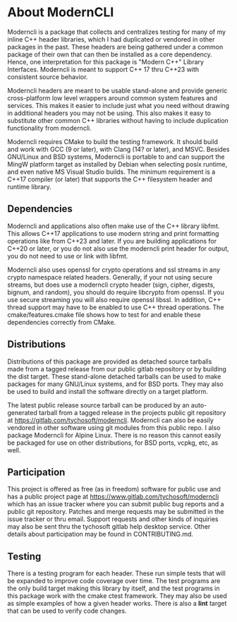 # About ModernCLI

Moderncli is a package that collects and centralizes testing for many of my
inline C++ header libraries, which I had duplicated or vendored in other
packages in the past. These headers are being gathered under a common package
of their own that can then be installed as a core dependency. Hence, one
interpretation for this package is "Modern C++" Library Interfaces. Moderncli
is meant to support C++ 17 thru C++23 with consistent source behavior.

Moderncli headers are meant to be usable stand-alone and provide generic
cross-platform low level wrappers around common system features and services.
This makes it easier to include just what you need without drawing in
additional headers you may not be using. This also makes it easy to substitute
other common C++ libraries without having to include duplication functionality
from moderncli.

Moderncli requires CMake to build the testing framework. It should build and
work with GCC (9 or later), with Clang (14? or later), and MSVC. Besides
GNU/Linux and BSD systems, Moderncli is portable to and can support the MingW
platform target as installed by Debian when selecting posix runtime, and even
native MS Visual Studio builds. The minimum requirement is a C++17 compiler (or
later) that supports the C++ filesystem header and runtime library.

## Dependencies

Moderncli and applications also often make use of the C++ library libfmt. This
allows C++17 applications to use modern string and print formatting operations
like from C++23 and later. If you are building applications for C++20 or later,
or you do not also use the moderncli print header for output, you do not need
to use or link with libfmt.

Moderncli also uses openssl for crypto operations and ssl streams in any crypto
namespace related headers. Generally, if your not using secure streams, but
does use a moderncli crypto header (sign, cipher, digests, bignum, and random),
you should do require libcrypto from openssl. If you use secure streaming you
will also require openssl libssl. In addition, C++ thread support may have to
be enabled to use C++ thread operations. The cmake/features.cmake file shows
how to test for and enable these dependencies correctly from CMake.

## Distributions

Distributions of this package are provided as detached source tarballs made
from a tagged release from our public gitlab repository or by building the dist
target. These stand-alone detached tarballs can be used to make packages for
many GNU/Linux systems, and for BSD ports. They may also be used to build and
install the software directly on a target platform.

The latest public release source tarball can be produced by an auto-generated
tarball from a tagged release in the projects public git repository at
https://gitlab.com/tychosoft/moderncli. Moderncli can also be easily vendored
in other software using git modules from this public repo. I also package
Moderncli for Alpine Linux. There is no reason this cannot easily be packaged
for use on other distributions, for BSD ports, vcpkg, etc, as well.

## Participation

This project is offered as free (as in freedom) software for public use and has
a public project page at https://www.gitlab.com/tychosoft/moderncli which has
an issue tracker where you can submit public bug reports and a public git
repository. Patches and merge requests may be submitted in the issue tracker
or thru email. Support requests and other kinds of inquiries may also be sent
thru the tychosoft gitlab help desktop service. Other details about
participation may be found in CONTRIBUTING.md.

## Testing

There is a testing program for each header. These run simple tests that will be
expanded to improve code coverage over time. The test programs are the only
build target making this library by itself, and the test programs in this
package work with the cmake ctest framework. They may also be used as simple
examples of how a given header works. There is also a **lint** target that can
be used to verify code changes.

